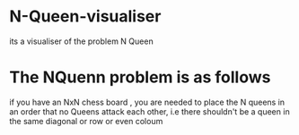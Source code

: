 # N-Queen-visualiser
its a visualiser of the problem N Queen

# The NQuenn problem is as follows

if you have an NxN chess board , you are needed to place the N queens in an order that no Queens attack each other,
i.e there shouldn't be a queen in the same diagonal or row or even coloum

